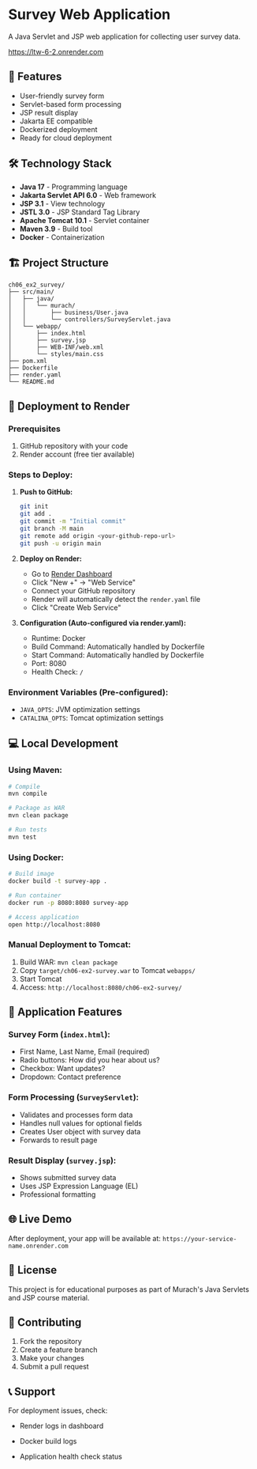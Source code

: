 # Survey Web Application

A Java Servlet and JSP web application for collecting user survey data.

https://ltw-6-2.onrender.com

## 🚀 Features

- User-friendly survey form
- Servlet-based form processing
- JSP result display
- Jakarta EE compatible
- Dockerized deployment
- Ready for cloud deployment

## 🛠️ Technology Stack

- **Java 17** - Programming language
- **Jakarta Servlet API 6.0** - Web framework
- **JSP 3.1** - View technology
- **JSTL 3.0** - JSP Standard Tag Library
- **Apache Tomcat 10.1** - Servlet container
- **Maven 3.9** - Build tool
- **Docker** - Containerization

## 🏗️ Project Structure

```
ch06_ex2_survey/
├── src/main/
│   ├── java/
│   │   └── murach/
│   │       ├── business/User.java
│   │       └── controllers/SurveyServlet.java
│   └── webapp/
│       ├── index.html
│       ├── survey.jsp
│       ├── WEB-INF/web.xml
│       └── styles/main.css
├── pom.xml
├── Dockerfile
├── render.yaml
└── README.md
```

## 🚀 Deployment to Render

### Prerequisites
1. GitHub repository with your code
2. Render account (free tier available)

### Steps to Deploy:

1. **Push to GitHub:**
   ```bash
   git init
   git add .
   git commit -m "Initial commit"
   git branch -M main
   git remote add origin <your-github-repo-url>
   git push -u origin main
   ```

2. **Deploy on Render:**
   - Go to [Render Dashboard](https://dashboard.render.com)
   - Click "New +" → "Web Service"
   - Connect your GitHub repository
   - Render will automatically detect the `render.yaml` file
   - Click "Create Web Service"

3. **Configuration (Auto-configured via render.yaml):**
   - Runtime: Docker
   - Build Command: Automatically handled by Dockerfile
   - Start Command: Automatically handled by Dockerfile
   - Port: 8080
   - Health Check: `/`

### Environment Variables (Pre-configured):
- `JAVA_OPTS`: JVM optimization settings
- `CATALINA_OPTS`: Tomcat optimization settings

## 💻 Local Development

### Using Maven:
```bash
# Compile
mvn compile

# Package as WAR
mvn clean package

# Run tests
mvn test
```

### Using Docker:
```bash
# Build image
docker build -t survey-app .

# Run container
docker run -p 8080:8080 survey-app

# Access application
open http://localhost:8080
```

### Manual Deployment to Tomcat:
1. Build WAR: `mvn clean package`
2. Copy `target/ch06-ex2-survey.war` to Tomcat `webapps/`
3. Start Tomcat
4. Access: `http://localhost:8080/ch06-ex2-survey/`

## 🔧 Application Features

### Survey Form (`index.html`):
- First Name, Last Name, Email (required)
- Radio buttons: How did you hear about us?
- Checkbox: Want updates?
- Dropdown: Contact preference

### Form Processing (`SurveyServlet`):
- Validates and processes form data
- Handles null values for optional fields
- Creates User object with survey data
- Forwards to result page

### Result Display (`survey.jsp`):
- Shows submitted survey data
- Uses JSP Expression Language (EL)
- Professional formatting

## 🌐 Live Demo

After deployment, your app will be available at:
`https://your-service-name.onrender.com`

## 📝 License

This project is for educational purposes as part of Murach's Java Servlets and JSP course material.

## 🤝 Contributing

1. Fork the repository
2. Create a feature branch
3. Make your changes
4. Submit a pull request

## 📞 Support

For deployment issues, check:
- Render logs in dashboard
- Docker build logs

- Application health check status
